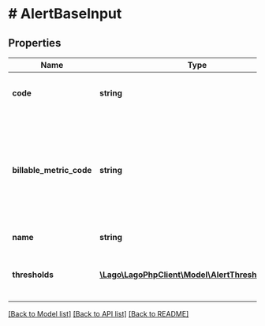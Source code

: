 # # AlertBaseInput

## Properties

Name | Type | Description | Notes
------------ | ------------- | ------------- | -------------
**code** | **string** | Unique code used to identify the alert. | [optional]
**billable_metric_code** | **string** | The code of the billable metric associated with the alert. Only for alerts based on a billable metric. | [optional]
**name** | **string** | The name of the alert. | [optional]
**thresholds** | [**\Lago\LagoPhpClient\Model\AlertThresholdInput[]**](AlertThresholdInput.md) | Array of thresholds associated with the alert. | [optional]

[[Back to Model list]](../../README.md#models) [[Back to API list]](../../README.md#endpoints) [[Back to README]](../../README.md)
